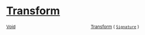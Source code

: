 # [Transform](./OnePixelThinning-100663684.md)



<sub>[Void](https://docs.microsoft.com/en-us/dotnet/api/System.Void)</sub><img width=200/><sub>[Transform](./OnePixelThinning-100663684.md) ( [`Signature`](./../../Signature.md) )</sub><br>


